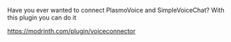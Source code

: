Have you ever wanted to connect PlasmoVoice and SimpleVoiceChat? With this plugin you can do it

https://modrinth.com/plugin/voiceconnector
